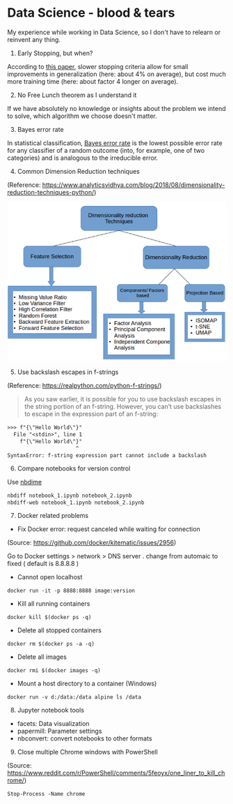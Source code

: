 # Data Science - blood & tears
My experience while working in Data Science, so I don't have to relearn or reinvent any thing.

1. Early Stopping, but when?

According to [this paper](http://page.mi.fu-berlin.de/prechelt/Biblio/stop_tricks1997.pdf), slower stopping criteria allow for small
improvements in generalization (here: about 4% on average), but cost much more training time (here: about factor 4 longer on average).

2. No Free Lunch theorem as I understand it

If we have absolutely no knowledge or insights about the problem we intend to solve, which algorithm we choose doesn't matter.

3. Bayes error rate

In statistical classification, [Bayes error rate](https://en.wikipedia.org/wiki/Bayes_error_rate) is the lowest possible error rate for any classifier of a random outcome (into, for example, one of two categories) and is analogous to the irreducible error.

4. Common Dimension Reduction techniques

(Reference: https://www.analyticsvidhya.com/blog/2018/08/dimensionality-reduction-techniques-python/)

![Dimension Reduction](image/dimension_reduction.png)

5. Use backslash escapes in f-strings

(Reference: https://realpython.com/python-f-strings/)

> As you saw earlier, it is possible for you to use backslash escapes in the string portion of an f-string. However, you can’t use backslashes to escape in the expression part of an f-string:

```
>>> f"{\"Hello World\"}"
  File "<stdin>", line 1
    f"{\"Hello World\"}"
                      ^
SyntaxError: f-string expression part cannot include a backslash
```

6. Compare notebooks for version control

Use [nbdime](https://nbdime.readthedocs.io/en/stable/#)

```
nbdiff notebook_1.ipynb notebook_2.ipynb
nbdiff-web notebook_1.ipynb notebook_2.ipynb
```

7. Docker related problems

* Fix Docker error: request canceled while waiting for connection 

(Source: https://github.com/docker/kitematic/issues/2956)

Go to Docker settings > network > DNS server . change from automaic to fixed ( default is 8.8.8.8 )

* Cannot open localhost

```
docker run -it -p 8888:8888 image:version
```

* Kill all running containers

```
docker kill $(docker ps -q)
```

* Delete all stopped containers

```
docker rm $(docker ps -a -q)
```

* Delete all images

```
docker rmi $(docker images -q)
```

* Mount a host directory to a container (Windows)

```
docker run -v d:/data:/data alpine ls /data
```

8. Jupyter notebook tools

* facets: Data visualization
* papermill: Parameter settings
* nbconvert: convert notebooks to other formats

9. Close multiple Chrome windows with PowerShell

(Source: https://www.reddit.com/r/PowerShell/comments/5feoyx/one_liner_to_kill_chrome/)

```
Stop-Process -Name chrome
```

